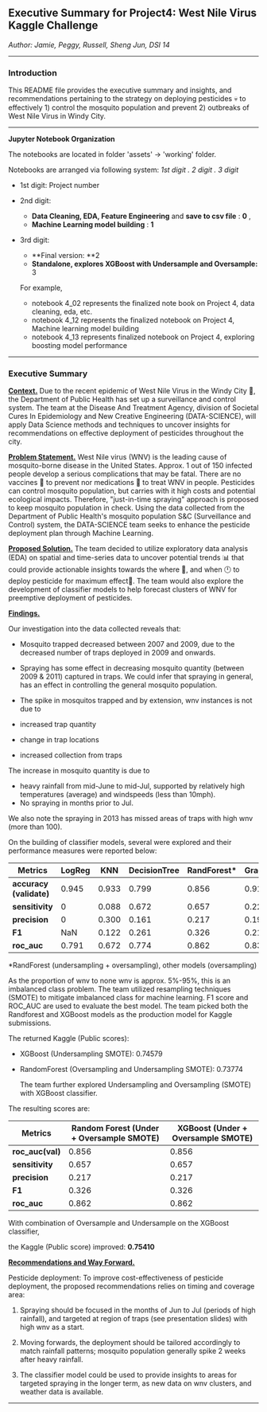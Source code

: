 
##  Executive Summary for Project4: West Nile Virus Kaggle Challenge

_Author: Jamie, Peggy, Russell, Sheng Jun, DSI 14_

---

### Introduction 

This README file provides the executive summary and insights, and recommendations pertaining to the strategy on deploying pesticides :skull: to effectively 1) control the mosquito population and prevent 2) outbreaks of West Nile Virus in Windy City. 

---

**Jupyter Notebook Organization**

The notebooks are located in folder 'assets' -> 'working' folder.

Notebooks are arranged via following system: *1st digit . 2 digit . 3 digit*

- 1st digit: Project number

- 2nd digit: 

  - **Data Cleaning, EDA, Feature Engineering** and **save to csv file** : **0** , 
  - **Machine Learning model building** : **1**

- 3rd digit:  

  - **Final version: **2 
  - **Standalone, explores XGBoost with Undersample and Oversample:** 3
  
  For example,
  
  - notebook 4_02 represents the finalized note book on Project 4, data cleaning, eda, etc.
  - notebook 4_12 represents the finalized notebook on Project 4, Machine learning model building
  - notebook 4_13 represents finalized notebook on Project 4, exploring boosting model performance

---

### Executive Summary
**<u>Context.</u>** Due to the recent epidemic of West Nile Virus in the Windy City :office:, the Department of Public Health has set up a surveillance and control system. The team at the Disease And Treatment Agency, division of Societal Cures In Epidemiology and New Creative Engineering (DATA-SCIENCE), will apply Data Science methods and techniques to uncover insights for recommendations on effective deployment of pesticides throughout the city.

**<u>Problem Statement.</u>** West Nile virus (WNV) is the leading cause of mosquito-borne disease in the United States. Approx. 1 out of 150 infected people develop a serious complications that may be fatal. There are no vaccines :syringe: ​to prevent nor medications :pill: to treat WNV in people. Pesticides can control mosquito population, but carries with it high costs and potential ecological impacts. Therefore, "just-in-time spraying" approach is proposed to keep mosquito population in check. Using the data collected from the Department of Public Health's mosquito population S&C (Surveillance and Control) system,  the DATA-SCIENCE team seeks to enhance the pesticide deployment plan through Machine Learning.  

**<u>Proposed Solution.</u>** The team decided to utilize exploratory data analysis (EDA) on spatial and time-series data to uncover potential trends :bar_chart: that could provide actionable insights towards the where :pushpin:, and when :clock12: to deploy pesticide for maximum effect:dart:.​ The team would also explore the development of classifier models to help forecast clusters of WNV for preemptive deployment of pesticides.

**<u>Findings.</u>**

Our investigation into the data collected reveals that:
- Mosquito trapped decreased between 2007 and 2009, due to the decreased number of traps deployed in 2009 and onwards.
- Spraying has some effect in decreasing mosquito quantity (between 2009 & 2011) captured in traps. We could infer that spraying in general, has an effect in controlling the general mosquito population. 

- The spike in mosquitos trapped and by extension, wnv instances is not due to
 - increased trap quantity
 - change in trap locations
 - increased collection from traps

The increase in mosquito quantity is due to
 - heavy rainfall from mid-June to mid-Jul, supported by relatively high temperatures (average) and windspeeds (less than 10mph).
 - No spraying in months prior to Jul.

We also note the spraying in 2013 has missed areas of traps with high wnv (more than 100). 

On the building of classifier models, several were explored and their performance measures were reported below:

| Metrics                 | LogReg | KNN   | DecisionTree | RandForest* | GradientBoost | XGB   |
| ----------------------- | ------ | ----- | ------------ | ----------- | ------------- | ----- |
| **accuracy (validate)** | 0.945  | 0.933 | 0.799        | 0.856       | 0.910         | 0.908 |
| **sensitivity**         | 0      | 0.088 | 0.672        | 0.657       | 0.226         | 0.270 |
| **precision**           | 0      | 0.300 | 0.161        | 0.217       | 0.196         | 0.213 |
| **F1**                  | NaN    | 0.122 | 0.261        | 0.326       | 0.210         | 0.238 |
| **roc_auc**             | 0.791  | 0.672 | 0.774        | 0.862       | 0.837         | 0.849 |

*RandForest (undersampling + oversampling), other models (oversampling)

As the proportion of wnv  to none wnv is approx. 5%-95%, this is an imbalanced class problem. The team utilized resampling techniques (SMOTE) to mitigate imbalanced class for machine learning. F1 score and ROC_AUC are used to evaluate the best model. The team picked both the Randforest and XGBoost models as the production model for Kaggle submissions.

The returned Kaggle (Public scores):

- XGBoost (Undersampling SMOTE): 0.74579

- RandomForest (Oversampling and Undersampling SMOTE): 0.73774

  The team further explored Undersampling and Oversampling (SMOTE) with XGBoost classifier.

The resulting scores are:

| Metrics          | Random Forest (Under + Oversample SMOTE) | XGBoost (Under + Oversample SMOTE) |
| ---------------- | ---------------------------------------- | ---------------------------------- |
| **roc_auc(val)** | 0.856                                    | 0.856                              |
| **sensitivity**  | 0.657                                    | 0.657                              |
| **precision**    | 0.217                                    | 0.217                              |
| **F1**           | 0.326                                    | 0.326                              |
| **roc_auc**      | 0.862                                    | 0.862                              |

With combination of Oversample and Undersample on the XGBoost classifier, 

the Kaggle (Public score) improved: **0.75410**

**<u>Recommendations and Way Forward.</u>**

Pesticide deployment: To improve cost-effectiveness of pesticide deployment, the proposed recommendations relies on timing and coverage area:

1. Spraying should be focused in the months of Jun to Jul (periods of high rainfall), and targeted at region of traps (see presentation slides) with high wnv as a start.

2. Moving forwards, the deployment should be tailored accordingly to match rainfall patterns; mosquito population generally spike 2 weeks after heavy rainfall.

3. The classifier model could be used to provide insights to areas for targeted spraying in the longer term, as new data on wnv clusters, and weather data is available.

   

---

